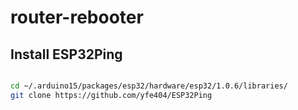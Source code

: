 # router-rebooter


## Install ESP32Ping

```bash

cd ~/.arduino15/packages/esp32/hardware/esp32/1.0.6/libraries/
git clone https://github.com/yfe404/ESP32Ping
```